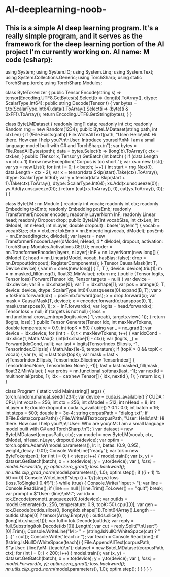 # AI-deeplearning-noob-
This is a simple AI deep learning program. It's a really simple program, and it serves as the framework for the deep learning portion of the AI ​​project I'm currently working on.
AI name: M
code (csharp):
---


using System;
using System.IO;
using System.Linq;
using System.Text;
using System.Collections.Generic;
using TorchSharp;
using static TorchSharp.torch;
using TorchSharp.Modules;

class ByteTokenizer
{
    public Tensor Encode(string s) => tensor(Encoding.UTF8.GetBytes(s).Select(b => (long)b).ToArray(), dtype: ScalarType.Int64);
    public string Decode(Tensor t)
    {
        var bytes = t.to(ScalarType.Int64).data<long>().ToArray().Select(i => (byte)(i & 0xFF)).ToArray();
        return Encoding.UTF8.GetString(bytes);
    }
}

class ByteLMDataset
{
    readonly long[] data;
    readonly int ctx;
    readonly Random rng = new Random(1234);
    public ByteLMDataset(string path, int ctxLen)
    {
        if (!File.Exists(path)) File.WriteAllText(path, "User: Hello\nM: Hi there. How can I help you?\n\nUser: Introduce yourself\nM: I am a small language model built with C# and TorchSharp.\n");
        var bytes = File.ReadAllBytes(path);
        data = bytes.Select(b => (long)b).ToArray();
        ctx = ctxLen;
    }
    public (Tensor x, Tensor y) GetBatch(int batch)
    {
        if (data.Length <= ctx + 1) throw new Exception("Corpus is too short.");
        var xs = new List<Tensor>();
        var ys = new List<Tensor>();
        for (int i = 0; i < batch; i++)
        {
            int start = rng.Next(0, data.Length - ctx - 2);
            var x = tensor(data.Skip(start).Take(ctx).ToArray(), dtype: ScalarType.Int64);
            var y = tensor(data.Skip(start + 1).Take(ctx).ToArray(), dtype: ScalarType.Int64);
            xs.Add(x.unsqueeze(0));
            ys.Add(y.unsqueeze(0));
        }
        return (cat(xs.ToArray(), 0), cat(ys.ToArray(), 0));
    }
}

class ByteLM : nn.Module
{
    readonly int vocab;
    readonly int ctx;
    readonly Embedding tokEmb;
    readonly Embedding posEmb;
    readonly TransformerEncoder encoder;
    readonly LayerNorm lnF;
    readonly Linear head;
    readonly Dropout drop;
    public ByteLM(int vocabSize, int ctxLen, int dModel, int nHead, int nLayer, double dropout) : base("bytelm")
    {
        vocab = vocabSize;
        ctx = ctxLen;
        tokEmb = nn.Embedding(vocab, dModel);
        posEmb = nn.Embedding(ctx, dModel);
        var layers = new TransformerEncoderLayer(dModel, nHead, 4 * dModel, dropout, activation: TorchSharp.Modules.Activations.GELU);
        encoder = nn.TransformerEncoder(layers, nLayer);
        lnF = nn.LayerNorm(new long[] { dModel });
        head = nn.Linear(dModel, vocab, hasBias: false);
        drop = nn.Dropout(dropout);
        RegisterComponents();
    }
    Tensor CausalMask(int T, Device device)
    {
        var m = ones(new long[] { T, T }, device: device).triu(1);
        m = m.masked_fill(m.eq(1), float32.MinValue);
        return m;
    }
    public (Tensor logits, Tensor loss) Forward(Tensor idx, Tensor targets = null)
    {
        var device = idx.device;
        var B = idx.shape[0];
        var T = idx.shape[1];
        var pos = arange(0, T, device: device, dtype: ScalarType.Int64).unsqueeze(0).expand(B, T);
        var x = tokEmb.forward(idx) + posEmb.forward(pos);
        x = drop.forward(x);
        var mask = CausalMask(T, device);
        x = encoder.forward(x.transpose(0, 1), mask).transpose(0, 1);
        x = lnF.forward(x);
        var logits = head.forward(x);
        Tensor loss = null;
        if (targets is not null)
        {
            loss = nn.functional.cross_entropy(logits.view(-1, vocab), targets.view(-1));
        }
        return (logits, loss);
    }
    public Tensor Generate(Tensor idx, int maxNewTokens, double temperature = 0.9, int topK = 50)
    {
        using var _ = no_grad();
        var device = idx.device;
        for (int t = 0; t < maxNewTokens; t++)
        {
            var idxCond = idx.slice(1, Math.Max(0, (int)idx.shape[1] - ctx));
            var (logits, _) = Forward(idxCond, null);
            var last = logits[TensorIndex.Ellipsis, -1, TensorIndex.Ellipsis] / Math.Max(1e-6, temperature);
            if (topK > 0 && topK < vocab)
            {
                var (v, ix) = last.topk(topK);
                var mask = last < v[TensorIndex.Ellipsis, TensorIndex.Slice(new TensorIndex[] { TensorIndex.None, TensorIndex.None }, -1)];
                last = last.masked_fill(mask, float32.MinValue);
            }
            var probs = nn.functional.softmax(last, -1);
            var nextId = multinomial(probs, 1);
            idx = cat(new Tensor[] { idx, nextId }, 1);
        }
        return idx;
    }
}

class Program
{
    static void Main(string[] args)
    {
        torch.random.manual_seed(1234);
        var device = cuda.is_available() ? CUDA : CPU;
        int vocab = 256;
        int ctx = 256;
        int dModel = 512;
        int nHead = 8;
        int nLayer = 6;
        double dropout = cuda.is_available() ? 0.1 : 0.0;
        int batch = 16;
        int steps = 500;
        double lr = 3e-4;
        string corpusPath = "dialog.txt";
        if (!File.Exists(corpusPath))
        {
            File.WriteAllText(corpusPath, "User: Hello\nM: Hi there. How can I help you?\n\nUser: Who are you\nM: I am a small language model built with C# and TorchSharp.\n");
        }
        var dataset = new ByteLMDataset(corpusPath, ctx);
        var model = new ByteLM(vocab, ctx, dModel, nHead, nLayer, dropout).to(device);
        var optim = torch.optim.AdamW(model.parameters(), lr: lr, betas: (0.9, 0.95), weight_decay: 0.01);
        Console.WriteLine("ready");
        var tok = new ByteTokenizer();
        for (int i = 0; i < steps; i++)
        {
            model.train();
            var (x, y) = dataset.GetBatch(batch);
            x = x.to(device);
            y = y.to(device);
            var (_, loss) = model.Forward(x, y);
            optim.zero_grad();
            loss.backward();
            nn.utils.clip_grad_norm_(model.parameters(), 1.0);
            optim.step();
            if ((i + 1) % 50 == 0) Console.WriteLine($"step {i + 1}/{steps} loss {loss.ToSingle():0.4f}");
        }
        while (true)
        {
            Console.Write("input > ");
            var line = Console.ReadLine();
            if (line == null || line.Trim().ToLower() == "quit") break;
            var prompt = $"User: {line}\nM:";
            var idx = tok.Encode(prompt).unsqueeze(0).to(device);
            var outIds = model.Generate(idx, 256, temperature: 0.9, topK: 50).cpu()[0];
            var gen = tok.Decode(outIds.slice(0, (long)idx.shape[1]).ToInt64Array().Length == outIds.shape[0] ? tensor(Array.Empty<long>()) : outIds.slice(0, (long)idx.shape[1]));
            var full = tok.Decode(outIds);
            var reply = full.Substring(tok.Decode(idx[0]).Length);
            var cut = reply.Split("\nUser:")[0].Trim();
            Console.WriteLine("M > " + (string.IsNullOrWhiteSpace(cut) ? "(...)" : cut));
            Console.Write("teach > ");
            var teach = Console.ReadLine();
            if (!string.IsNullOrWhiteSpace(teach))
            {
                File.AppendAllText(corpusPath, $"\nUser: {line}\nM: {teach}\n");
                dataset = new ByteLMDataset(corpusPath, ctx);
                for (int i = 0; i < 200; i++)
                {
                    model.train();
                    var (x, y) = dataset.GetBatch(batch);
                    x = x.to(device);
                    y = y.to(device);
                    var (_, loss) = model.Forward(x, y);
                    optim.zero_grad();
                    loss.backward();
                    nn.utils.clip_grad_norm_(model.parameters(), 1.0);
                    optim.step();
                }
            }
        }
    }
}
